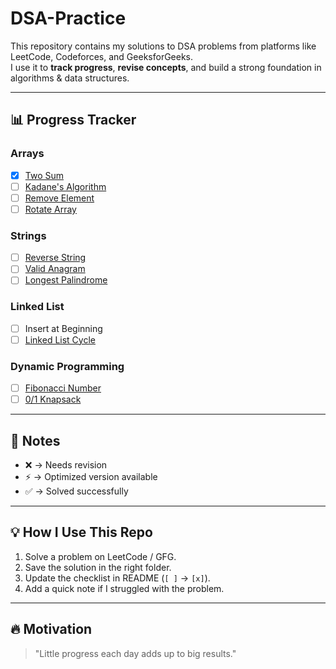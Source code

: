 # DSA-Practice

This repository contains my solutions to DSA problems from platforms like LeetCode, Codeforces, and GeeksforGeeks.  
I use it to **track progress**, **revise concepts**, and build a strong foundation in algorithms & data structures.  

---

## 📊 Progress Tracker

### Arrays
- [x] [Two Sum](https://leetcode.com/problems/two-sum/)
- [ ] [Kadane's Algorithm](https://leetcode.com/problems/maximum-subarray/)
- [ ] [Remove Element](https://leetcode.com/problems/remove-element/description/?envType=problem-list-v2&envId=array)
- [ ] [Rotate Array](https://leetcode.com/problems/rotate-array/)

### Strings
- [ ] [Reverse String](https://leetcode.com/problems/reverse-string/)
- [ ] [Valid Anagram](https://leetcode.com/problems/valid-anagram/)
- [ ] [Longest Palindrome](https://leetcode.com/problems/longest-palindrome/)

### Linked List
- [ ] Insert at Beginning
- [ ] [Linked List Cycle](https://leetcode.com/problems/linked-list-cycle/)

### Dynamic Programming
- [ ] [Fibonacci Number](https://leetcode.com/problems/fibonacci-number/)
- [ ] [0/1 Knapsack](https://www.geeksforgeeks.org/0-1-knapsack-problem-dp-10/)

---

## 📝 Notes
- ❌ → Needs revision  
- ⚡ → Optimized version available  
- ✅ → Solved successfully  

---

## 💡 How I Use This Repo
1. Solve a problem on LeetCode / GFG.  
2. Save the solution in the right folder.  
3. Update the checklist in README (`[ ]` → `[x]`).  
4. Add a quick note if I struggled with the problem.  

---

## 🔥 Motivation
> "Little progress each day adds up to big results."

